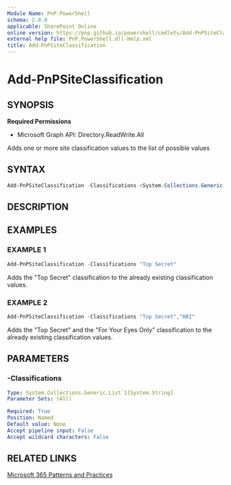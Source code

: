 ```yaml
---
Module Name: PnP.PowerShell
schema: 2.0.0
applicable: SharePoint Online
online version: https://pnp.github.io/powershell/cmdlets/Add-PnPSiteClassification.html
external help file: PnP.PowerShell.dll-Help.xml
title: Add-PnPSiteClassification
---
```

  
# Add-PnPSiteClassification

## SYNOPSIS

**Required Permissions**

  * Microsoft Graph API: Directory.ReadWrite.All

Adds one or more site classification values to the list of possible values

## SYNTAX

```powershell
Add-PnPSiteClassification -Classifications <System.Collections.Generic.List`1[System.String]> [<CommonParameters>]
```

## DESCRIPTION

## EXAMPLES

### EXAMPLE 1
```powershell
Add-PnPSiteClassification -Classifications "Top Secret"
```

Adds the "Top Secret" classification to the already existing classification values.

### EXAMPLE 2
```powershell
Add-PnPSiteClassification -Classifications "Top Secret","HBI"
```

Adds the "Top Secret" and the "For Your Eyes Only" classification to the already existing classification values.

## PARAMETERS

### -Classifications

```yaml
Type: System.Collections.Generic.List`1[System.String]
Parameter Sets: (All)

Required: True
Position: Named
Default value: None
Accept pipeline input: False
Accept wildcard characters: False
```

## RELATED LINKS

[Microsoft 365 Patterns and Practices](https://aka.ms/m365pnp)


